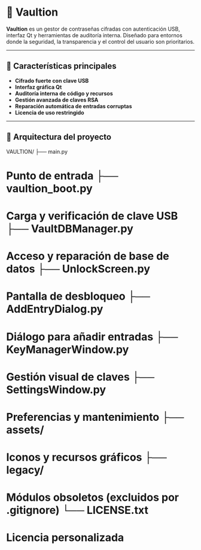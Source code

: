 # 🔐 Vaultion

**Vaultion** es un gestor de contraseñas cifradas con autenticación USB, interfaz Qt y herramientas de auditoría interna. Diseñado para entornos donde la seguridad, la transparencia y el control del usuario son prioritarios.

---

## 🚀 Características principales

- **Cifrado fuerte con clave USB**  
- **Interfaz gráfica Qt**  
- **Auditoría interna de código y recursos**  
- **Gestión avanzada de claves RSA**  
- **Reparación automática de entradas corruptas**  
- **Licencia de uso restringido**

---

## 🧠 Arquitectura del proyecto
VAULTION/ ├── main.py                  
# Punto de entrada ├── vaultion_boot.py         
# Carga y verificación de clave USB ├── VaultDBManager.py        
# Acceso y reparación de base de datos ├── UnlockScreen.py          
# Pantalla de desbloqueo ├── AddEntryDialog.py        
# Diálogo para añadir entradas ├── KeyManagerWindow.py      
# Gestión visual de claves ├── SettingsWindow.py        
# Preferencias y mantenimiento ├── assets/                  
# Iconos y recursos gráficos ├── legacy/                  
# Módulos obsoletos (excluidos por .gitignore) └── LICENSE.txt              
# Licencia personalizada
